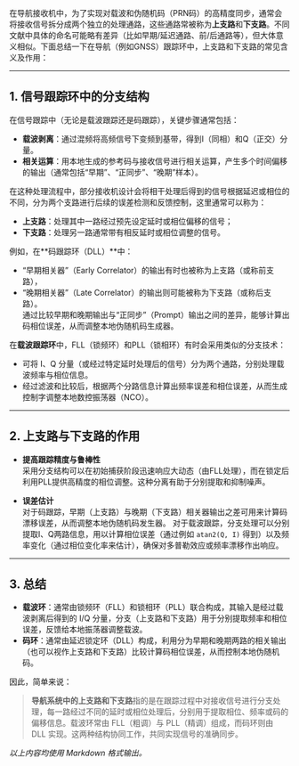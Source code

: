 在导航接收机中，为了实现对载波和伪随机码（PRN码）的高精度同步，通常会将接收信号拆分成两个独立的处理通路，这些通路常被称为**上支路**和**下支路**。不同文献中具体的命名可能略有差异（比如早期/延迟通路、前/后通路等），但大体意义相似。下面总结一下在导航（例如GNSS）跟踪环中，上支路和下支路的常见含义及作用：

---

## 1. 信号跟踪环中的分支结构

在信号跟踪中（无论是载波跟踪还是码跟踪），关键步骤通常包括：
- **载波剥离**：通过混频将高频信号下变频到基带，得到I（同相）和Q（正交）分量。
- **相关运算**：用本地生成的参考码与接收信号进行相关运算，产生多个时间偏移的输出（通常包括“早期”、“正同步”、“晚期”样本）。

在这种处理流程中，部分接收机设计会将相干处理后得到的信号根据延迟或相位的不同，分为两个支路进行后续的误差检测和反馈控制，这里通常可以称为：

- **上支路**：处理其中一路经过预先设定延时或相位偏移的信号；
- **下支路**：处理另一路通常带有相反延时或相位调整的信号。

例如，在**码跟踪环（DLL）**中：
- “早期相关器”（Early Correlator）的输出有时也被称为上支路（或称前支路），
- “晚期相关器”（Late Correlator）的输出则可能被称为下支路（或称后支路）。  
通过比较早期和晚期输出与“正同步”（Prompt）输出之间的差异，能够计算出码相位误差，从而调整本地伪随机码生成器。

在**载波跟踪环**中，FLL（锁频环）和PLL（锁相环）有时会采用类似的分支技术：
- 可将 I、Q 分量（或经过特定延时处理后的信号）分为两个通路，分别处理载波频率与相位信息。
- 经过滤波和比较后，根据两个分路信息计算出频率误差和相位误差，从而生成控制字调整本地数控振荡器（NCO）。

---

## 2. 上支路与下支路的作用

- **提高跟踪精度与鲁棒性**  
  采用分支结构可以在初始捕获阶段迅速响应大动态（由FLL处理），而在锁定后利用PLL提供高精度的相位调整。这种分离有助于分别提取和抑制噪声。

- **误差估计**  
  对于码跟踪，早期（上支路）与晚期（下支路）相关器输出之差可用来计算码漂移误差，从而调整本地伪随机码发生器。
  对于载波跟踪，分支处理可以分别提取I、Q两路信息，用以计算相位误差（通过例如 `atan2(Q, I)` 得到）以及频率变化（通过相位变化率来估计），确保对多普勒效应或频率漂移作出响应。

---

## 3. 总结

- **载波环**：通常由锁频环（FLL）和锁相环（PLL）联合构成，其输入是经过载波剥离后得到的 I/Q 分量，分支（上支路和下支路）用于分别提取频率和相位误差，反馈给本地振荡器调整载波。
- **码环**：通常由延迟锁定环（DLL）构成，利用分为早期和晚期两路的相关输出（也可以视作上支路和下支路）比较计算码相位误差，从而控制本地伪随机码。

因此，简单来说：
> **导航系统中的上支路和下支路**指的是在跟踪过程中对接收信号进行分支处理，每一路经过不同的延时或相位处理后，分别用于提取相位、频率或码的偏移信息。载波环常由 FLL（粗调）与 PLL（精调）组成，而码环则由 DLL 实现。这两种结构协同工作，共同实现信号的准确同步。

*以上内容均使用 Markdown 格式输出。*

